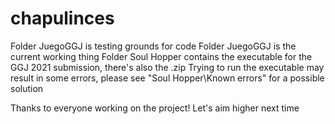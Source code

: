# chapulinces

Folder JuegoGGJ is testing grounds for code
Folder JuegoGGJ is the current working thing
Folder Soul Hopper contains the executable for the GGJ 2021 submission, there's also the .zip
Trying to run the executable may result in some errors, please see "Soul Hopper\Known errors" for a possible solution

Thanks to everyone working on the project!
Let's aim higher next time